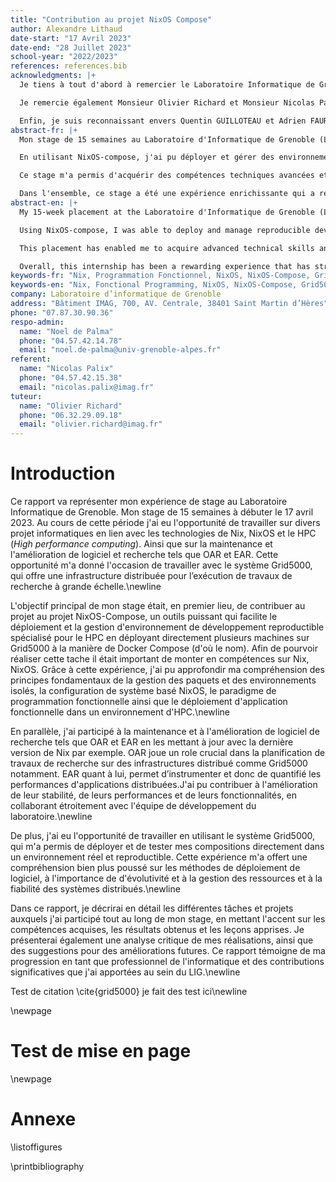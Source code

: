 ```yaml
---
title: "Contribution au projet NixOS Compose"
author: Alexandre Lithaud
date-start: "17 Avril 2023"
date-end: "28 Juillet 2023"
school-year: "2022/2023"
references: references.bib
acknowledgments: |+
  Je tiens à tout d'abord à remercier le Laboratoire Informatique de Grenoble et tous ces membres pour l’accueil chaleureux que j'ai reçu à mon arrivée au laboratoire ainsi que pour l'ambiance générale du stage qui a été exemplaire.\newline

  Je remercie également Monsieur Olivier Richard et Monsieur Nicolas Palix, respectivement mon tuteur et mon référent de stage pour leurs conseils ainsi que leurs pédagogies qui m'ont permis de réaliser mes missions dans les meilleures conditions possibles et de grandement monter en compétence durant ce stage.\newline

  Enfin, je suis reconnaissant envers Quentin GUILLOTEAU et Adrien FAURE, respectivement doctorant et chercheur au Laboratoire Informatique de Grenoble pour les inestimables conseils et les réponses dispensés lors de mes différentes missions.
abstract-fr: |+
  Mon stage de 15 semaines au Laboratoire d'Informatique de Grenoble (LIG) a été axé sur l'utilisation de Nix et NixOS, ainsi que sur la maintenance et l'amélioration de logiciels de recherche tels que OAR et EAR. J'ai également travaillé avec le système Grid5000, une infrastructure distribuée pour la recherche.\newline

  En utilisant NixOS-compose, j'ai pu déployer et gérer des environnements de développement reproductibles. J'ai acquis une solide compréhension de la gestion des paquets et des environnements isolés. J'ai contribué à la maintenance de logiciels tels que OAR et EAR, améliorant leur stabilité et leurs performances. J'ai également eu l'opportunité de travailler avec le système Grid5000, ce qui m'a permis de tester mes développements dans un environnement réel.\newline

  Ce stage m'a permis d'acquérir des compétences techniques avancées et de développer des compétences en gestion de projet et en collaboration d'équipe. J'ai apprécié les défis liés à la recherche et au développement de logiciels dans un environnement exigeant.\newline

  Dans l'ensemble, ce stage a été une expérience enrichissante qui a renforcé ma passion pour l'informatique et ouvert de nouvelles perspectives pour ma carrière future dans la recherche et le développement de logiciels avancés.
abstract-en: |+
  My 15-week placement at the Laboratoire d'Informatique de Grenoble (LIG) focused on using Nix and NixOS, as well as maintaining and improving research software such as OAR and EAR. I also worked with the Grid5000 system, a distributed infrastructure for research.\newline

  Using NixOS-compose, I was able to deploy and manage reproducible development environments. I gained a solid understanding of package management and isolated environments. I helped maintain software such as OAR and EAR, improving their stability and performance. I also had the opportunity to work with the Grid5000 system, which enabled me to test my developments in a real environment.\newline

  This placement has enabled me to acquire advanced technical skills and to develop project management and teamwork skills. I enjoyed the challenges of researching and developing software in a demanding environment.\newline

  Overall, this internship has been a rewarding experience that has strengthened my passion for computer science and opened up new prospects for my future career in advanced software research and development.
keywords-fr: "Nix, Programmation Fonctionnel, NixOS, NixOS-Compose, Grid5000, Systèmes de fichiers, Logiciel de Recherche, Maintenance, HPC, Infrastructure Distribué."
keywords-en: "Nix, Fonctional Programming, NixOS, NixOS-Compose, Grid5000, File Systems, Research Softwares, Maintenance, HPC, Distributed Infrastructure"
company: Laboratoire d’informatique de Grenoble
address: "Bâtiment IMAG, 700, AV. Centrale, 38401 Saint Martin d’Hères"
phone: "07.87.30.90.36"
respo-admin:
  name: "Noel de Palma"
  phone: "04.57.42.14.78"
  email: "noel.de-palma@univ-grenoble-alpes.fr"
referent:
  name: "Nicolas Palix"
  phone: "04.57.42.15.38"
  email: "nicolas.palix@imag.fr"
tuteur:
  name: "Olivier Richard"
  phone: "06.32.29.09.18"
  email: "olivier.richard@imag.fr"
---
```


# Introduction

Ce rapport va représenter mon expérience de stage au Laboratoire Informatique de Grenoble. Mon stage de 15 semaines à débuter le 17 avril 2023. Au cours de cette période j'ai eu l'opportunité de travailler sur divers projet informatiques en lien avec les technologies de Nix, NixOS et le HPC (*High performance computing*). Ainsi que sur la maintenance et l'amélioration de logiciel et recherche tels que OAR et EAR. Cette opportunité m'a donné l'occasion de travailler avec le système Grid5000, qui offre une infrastructure distribuée pour l’exécution de travaux de recherche à grande échelle.\newline

L'objectif principal de mon stage était, en premier lieu, de contribuer au projet au projet NixOS-Compose, un outils puissant qui facilite le déploiement et la gestion d'environnement de développement reproductible spécialisé pour le HPC en déployant directement plusieurs machines sur Grid5000 à la manière de Docker Compose (d'où le nom). Afin de pourvoir réaliser cette tache il était important de monter en compétences sur Nix, NixOS. Grâce à cette expérience, j'ai pu approfondir ma compréhension des principes fondamentaux de la gestion des paquets et des environnements isolés, la configuration de système basé NixOS, le paradigme de programmation fonctionnelle ainsi que le déploiement d'application fonctionnelle dans un environnement d'HPC.\newline

En parallèle, j'ai participé à la maintenance et à l'amélioration de logiciel de recherche tels que OAR et EAR en les mettant à jour avec la dernière version de Nix par exemple. OAR joue un role crucial dans la planification de travaux de recherche sur des infrastructures distribué comme Grid5000 notamment. EAR quant à lui, permet d’instrumenter et donc de quantifié les performances d'applications distribuées.J'ai pu contribuer à l'amélioration de leur stabilité, de leurs performances et de leurs fonctionnalités, en collaborant étroitement avec l'équipe de développement du laboratoire.\newline

De plus, j'ai eu l'opportunité de travailler en utilisant le système Grid5000, qui m'a permis de déployer et de tester mes compositions directement dans un environnement réel et reproductible. Cette expérience m'a offert une compréhension bien plus poussé sur les méthodes de déploiement de logiciel, à l'importance de d'évolutivité et à la gestion des ressources et à la fiabilité des systèmes distribués.\newline

Dans ce rapport, je décrirai en détail les différentes tâches et projets auxquels j'ai participé tout au long de mon stage, en mettant l'accent sur les compétences acquises, les résultats obtenus et les leçons apprises. Je présenterai également une analyse critique de mes réalisations, ainsi que des suggestions pour des améliorations futures. Ce rapport témoigne de ma progression en tant que professionnel de l'informatique et des contributions significatives que j'ai apportées au sein du LIG.\newline

Test de citation \cite{grid5000} je fait des test ici\newline

\newpage
<!-- \begin{figure}
\centering
\includegraphics[scale=1]{logos/logo-uga.png}
\caption{Test image et table}
\end{figure} -->

# Test de mise en page

\newpage

# Annexe

\listoffigures

\printbibliography

